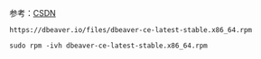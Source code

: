 

参考：[CSDN](https://blog.csdn.net/shengbro1989/article/details/123011676)



```
https://dbeaver.io/files/dbeaver-ce-latest-stable.x86_64.rpm
```

```
sudo rpm -ivh dbeaver-ce-latest-stable.x86_64.rpm
```

